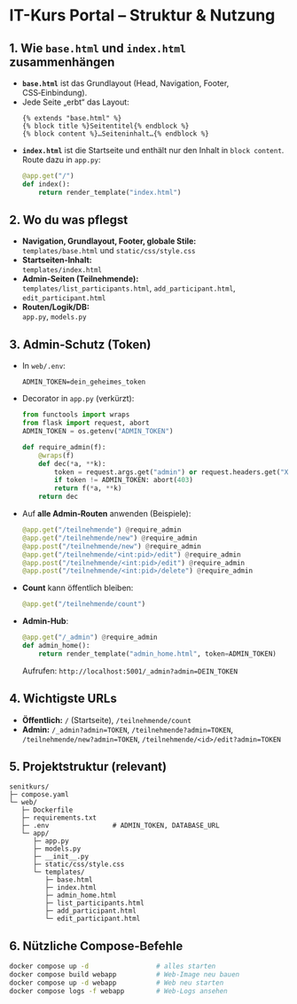 # IT-Kurs Portal – Struktur & Nutzung

## 1. Wie `base.html` und `index.html` zusammenhängen
- **`base.html`** ist das Grundlayout (Head, Navigation, Footer, CSS‑Einbindung).
- Jede Seite „erbt“ das Layout:
  ```jinja2
  {% extends "base.html" %}
  {% block title %}Seitentitel{% endblock %}
  {% block content %}…Seiteninhalt…{% endblock %}
  ```
- **`index.html`** ist die Startseite und enthält nur den Inhalt in `block content`.  
  Route dazu in `app.py`:
  ```python
  @app.get("/")
  def index():
      return render_template("index.html")
  ```

## 2. Wo du was pflegst
- **Navigation, Grundlayout, Footer, globale Stile:**  
  `templates/base.html` und `static/css/style.css`
- **Startseiten‑Inhalt:**  
  `templates/index.html`
- **Admin‑Seiten (Teilnehmende):**  
  `templates/list_participants.html`, `add_participant.html`, `edit_participant.html`
- **Routen/Logik/DB:**  
  `app.py`, `models.py`

## 3. Admin‑Schutz (Token)
- In `web/.env`:
  ```
  ADMIN_TOKEN=dein_geheimes_token
  ```
- Decorator in `app.py` (verkürzt):
  ```python
  from functools import wraps
  from flask import request, abort
  ADMIN_TOKEN = os.getenv("ADMIN_TOKEN")

  def require_admin(f):
      @wraps(f)
      def dec(*a, **k):
          token = request.args.get("admin") or request.headers.get("X-Admin-Token")
          if token != ADMIN_TOKEN: abort(403)
          return f(*a, **k)
      return dec
  ```
- Auf **alle Admin‑Routen** anwenden (Beispiele):
  ```python
  @app.get("/teilnehmende") @require_admin
  @app.get("/teilnehmende/new") @require_admin
  @app.post("/teilnehmende/new") @require_admin
  @app.get("/teilnehmende/<int:pid>/edit") @require_admin
  @app.post("/teilnehmende/<int:pid>/edit") @require_admin
  @app.post("/teilnehmende/<int:pid>/delete") @require_admin
  ```
- **Count** kann öffentlich bleiben:
  ```python
  @app.get("/teilnehmende/count")
  ```
- **Admin‑Hub**:
  ```python
  @app.get("/_admin") @require_admin
  def admin_home():
      return render_template("admin_home.html", token=ADMIN_TOKEN)
  ```
  Aufrufen: `http://localhost:5001/_admin?admin=DEIN_TOKEN`

## 4. Wichtigste URLs
- **Öffentlich:** `/` (Startseite), `/teilnehmende/count`
- **Admin:** `/_admin?admin=TOKEN`, `/teilnehmende?admin=TOKEN`, `/teilnehmende/new?admin=TOKEN`, `/teilnehmende/<id>/edit?admin=TOKEN`

## 5. Projektstruktur (relevant)
```
senitkurs/
├─ compose.yaml
└─ web/
   ├─ Dockerfile
   ├─ requirements.txt
   ├─ .env                # ADMIN_TOKEN, DATABASE_URL
   └─ app/
      ├─ app.py
      ├─ models.py
      ├─ __init__.py
      ├─ static/css/style.css
      └─ templates/
         ├─ base.html
         ├─ index.html
         ├─ admin_home.html
         ├─ list_participants.html
         ├─ add_participant.html
         └─ edit_participant.html
```

## 6. Nützliche Compose‑Befehle
```bash
docker compose up -d                 # alles starten
docker compose build webapp          # Web-Image neu bauen
docker compose up -d webapp          # Web neu starten
docker compose logs -f webapp        # Web-Logs ansehen
```
